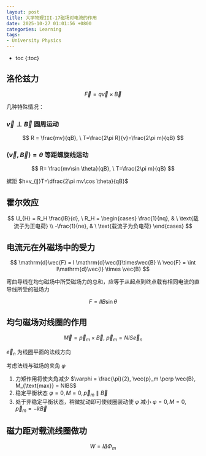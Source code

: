 ```yaml
---
layout: post
title: 大学物理III-17磁场对电流的作用
date: 2025-10-27 01:01:56 +0800
categories: Learning
tags:
- University Physics
---
```

* toc
{:toc}

## 洛伦兹力

$$
\vec{F} = q\vec{v} \times \vec{B}
$$

几种特殊情况：

### $\vec{v} \perp \vec{B}$ 圆周运动

$$
R = \frac{mv}{qB}, \  T=\frac{2\pi R}{v}=\frac{2\pi m}{qB}
$$

### $\left\langle \vec{v}, \vec{B} \right\rangle = \theta$ 等距螺旋线运动

$$
R= \frac{mv\sin \theta}{qB}, \ T=\frac{2\pi m}{qB}
$$

螺距 $h=v_{∥}T=\dfrac{2\pi mv\cos \theta}{qB}$

## 霍尔效应

$$
U_{H} = R_H \frac{IB}{d}, \  R_H = \begin{cases}
\frac{1}{nq}, & \ \text{载流子为正电荷} \\
-\frac{1}{ne}, & \ \text{载流子为负电荷}
\end{cases}
$$

## 电流元在外磁场中的受力

$$
\mathrm{d}\vec{F} = I \mathrm{d}\vec{l}\times\vec{B} \\
\vec{F} = \int I\mathrm{d}\vec{l} \times \vec{B}
$$

弯曲导线在均匀磁场中所受磁场力的总和，应等于从起点到终点载有相同电流的直导线所受的磁场力

$$
F=IlB\sin\theta
$$

## 均匀磁场对线圈的作用

$$
\vec{M} = \vec{p}_m \times \vec{B}, \ \vec{p}_m = NIS\vec{e}_n
$$

$\vec{e}_n$ 为线圈平面的法线方向

考虑法线与磁场的夹角 $\varphi$

1. 力矩作用将使夹角减少 $\varphi = \frac{\pi}{2}, \vec{p}_m \perp \vec{B}, M_{\text{max}} = NIBS$
2. 稳定平衡状态 $\varphi = 0, M = 0, \vec{p}_m \parallel \vec{B}$
3. 处于非稳定平衡状态，稍微扰动即可使线圈装动使 $\varphi$ 减小 $\varphi = 0, M = 0, \vec{p}_m = -k\vec{B}$

## 磁力距对载流线圈做功

$$
W = I \Delta \Phi_m
$$